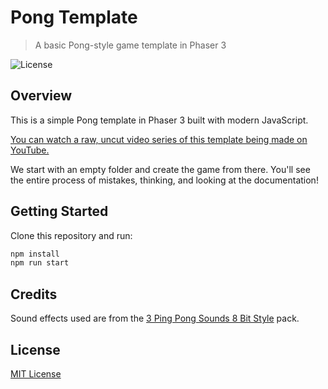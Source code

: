 # Pong Template
> A basic Pong-style game template in Phaser 3

![License](https://img.shields.io/badge/license-MIT-green)

## Overview

This is a simple Pong template in Phaser 3 built with modern JavaScript. 

[You can watch a raw, uncut video series of this template being made on YouTube.](https://www.youtube.com/playlist?list=PLumYWZ2t7CRvdJJ206QarbisxYPAyYwj0)

We start with an empty folder and create the game from there. You'll see the entire process of mistakes, thinking, and looking at the documentation!

## Getting Started

Clone this repository and run:

```bash
npm install
npm run start
```

## Credits

Sound effects used are from the [3 Ping Pong Sounds 8 Bit Style](https://opengameart.org/content/3-ping-pong-sounds-8-bit-style) pack.

## License

[MIT License](https://github.com/ourcade/pong-template-phaser3/blob/master/LICENSE)
